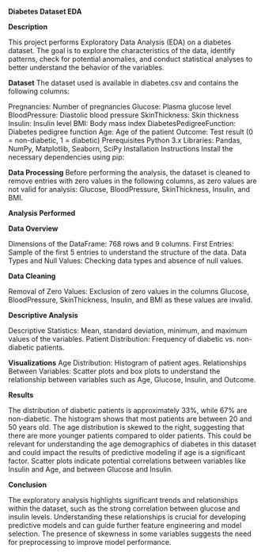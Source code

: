 **Diabetes Dataset EDA**

**Description**

This project performs Exploratory Data Analysis (EDA) on a diabetes dataset. The goal is to explore the characteristics of the data, identify patterns, check for potential anomalies, and conduct statistical analyses to better understand the behavior of the variables.

**Dataset**
The dataset used is available in diabetes.csv and contains the following columns:

Pregnancies: Number of pregnancies
Glucose: Plasma glucose level
BloodPressure: Diastolic blood pressure
SkinThickness: Skin thickness
Insulin: Insulin level
BMI: Body mass index
DiabetesPedigreeFunction: Diabetes pedigree function
Age: Age of the patient
Outcome: Test result (0 = non-diabetic, 1 = diabetic)
Prerequisites
Python 3.x
Libraries: Pandas, NumPy, Matplotlib, Seaborn, SciPy
Installation Instructions
Install the necessary dependencies using pip:



**Data Processing**
Before performing the analysis, the dataset is cleaned to remove entries with zero values in the following columns, as zero values are not valid for analysis: Glucose, BloodPressure, SkinThickness, Insulin, and BMI.


**Analysis Performed**

**Data Overview**

Dimensions of the DataFrame: 768 rows and 9 columns.
First Entries: Sample of the first 5 entries to understand the structure of the data.
Data Types and Null Values: Checking data types and absence of null values.

**Data Cleaning**

Removal of Zero Values: Exclusion of zero values in the columns Glucose, BloodPressure, SkinThickness, Insulin, and BMI as these values are invalid.

**Descriptive Analysis**

Descriptive Statistics: Mean, standard deviation, minimum, and maximum values of the variables.
Patient Distribution: Frequency of diabetic vs. non-diabetic patients.

**Visualizations**
Age Distribution: Histogram of patient ages.
Relationships Between Variables: Scatter plots and box plots to understand the relationship between variables such as Age, Glucose, Insulin, and Outcome.

**Results**

The distribution of diabetic patients is approximately 33%, while 67% are non-diabetic.
The histogram shows that most patients are between 20 and 50 years old. The age distribution is skewed to the right, suggesting that there are more younger patients compared to older patients. This could be relevant for understanding the age demographics of diabetes in this dataset and could impact the results of predictive modeling if age is a significant factor.
Scatter plots indicate potential correlations between variables like Insulin and Age, and between Glucose and Insulin.

**Conclusion**

The exploratory analysis highlights significant trends and relationships within the dataset, such as the strong correlation between glucose and insulin levels. Understanding these relationships is crucial for developing predictive models and can guide further feature engineering and model selection. The presence of skewness in some variables suggests the need for preprocessing to improve model performance.
